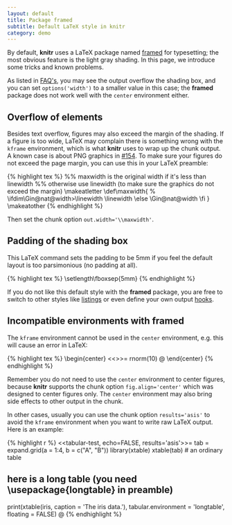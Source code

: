 ```yaml
---
layout: default
title: Package framed
subtitle: Default LaTeX style in knitr
category: demo
---
```


By default, **knitr** uses a LaTeX package named [framed](http://www.ctan.org/pkg/framed) for typesetting; the most obvious feature is the light gray shading. In this page, we introduce some tricks and known problems.

As listed in [FAQ's](https://github.com/yihui/knitr/blob/master/FAQ.md), you may see the output overflow the shading box, and you can set `options('width')` to a smaller value in this case; the **framed** package does not work well with the `center` environment either.

## Overflow of elements

Besides text overflow, figures may also exceed the margin of the shading. If a figure is too wide, LaTeX may complain there is something wrong with the `kframe` environment, which is what **knitr** uses to wrap up the chunk output. A known case is about PNG graphics in [#154](https://github.com/yihui/knitr/issues/154). To make sure your figures do not exceed the page margin, you can use this in your LaTeX preamble:

{% highlight tex %}
%% maxwidth is the original width if it's less than linewidth
%% otherwise use linewidth (to make sure the graphics do not exceed the margin)
\makeatletter
\def\maxwidth{ %
  \ifdim\Gin@nat@width>\linewidth
    \linewidth
  \else
    \Gin@nat@width
  \fi
}
\makeatother
{% endhighlight %}

Then set the chunk option `out.width='\\maxwidth'`.

## Padding of the shading box

This LaTeX command sets the padding to be 5mm if you feel the default layout is too parsimonious (no padding at all).

{% highlight tex %}
\setlength\fboxsep{5mm}
{% endhighlight %}

If you do not like this default style with the **framed** package, you are free to switch to other styles like [listings](../listings/) or even define your own output [hooks](/knitr/hooks).

## Incompatible environments with **framed**

The `kframe` environment cannot be used in the `center` environment, e.g. this will cause an error in LaTeX:

{% highlight tex %}
\begin{center}
<<>>=
rnorm(10)
@
\end{center}
{% endhighlight %}

Remember you do not need to use the `center` environment to center figures, because **knitr** supports the chunk option `fig.align='center'` which was designed to center figures only. The `center` environment may also bring side effects to other output in the chunk.

In other cases, usually you can use the chunk option `results='asis'` to avoid the `kframe` environment when you want to write raw LaTeX output. Here is an example:

{% highlight r %}
<<tabular-test, echo=FALSE, results='asis'>>=
tab = expand.grid(a = 1:4, b = c("A", "B"))
library(xtable)
xtable(tab)  # an ordinary table
## here is a long table (you need \usepackage{longtable} in preamble)
print(xtable(iris, caption = 'The iris data.'),
  tabular.environment = 'longtable', floating = FALSE)
@
{% endhighlight %}

